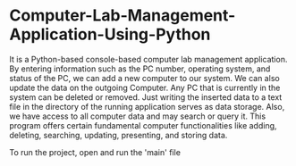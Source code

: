 # Computer-Lab-Management-Application-Using-Python

It is a Python-based console-based computer lab management application. By entering information such as the PC number, operating system, and status of the PC, we can add a new computer to our system. We can also update the data on the outgoing Computer. Any PC that is currently in the system can be deleted or removed. Just writing the inserted data to a text file in the directory of the running application serves as data storage. Also, we have access to all computer data and may search or query it.
This program offers certain fundamental computer functionalities like adding, deleting, searching, updating, presenting, and storing data.

To run the project, open and run the 'main' file 

